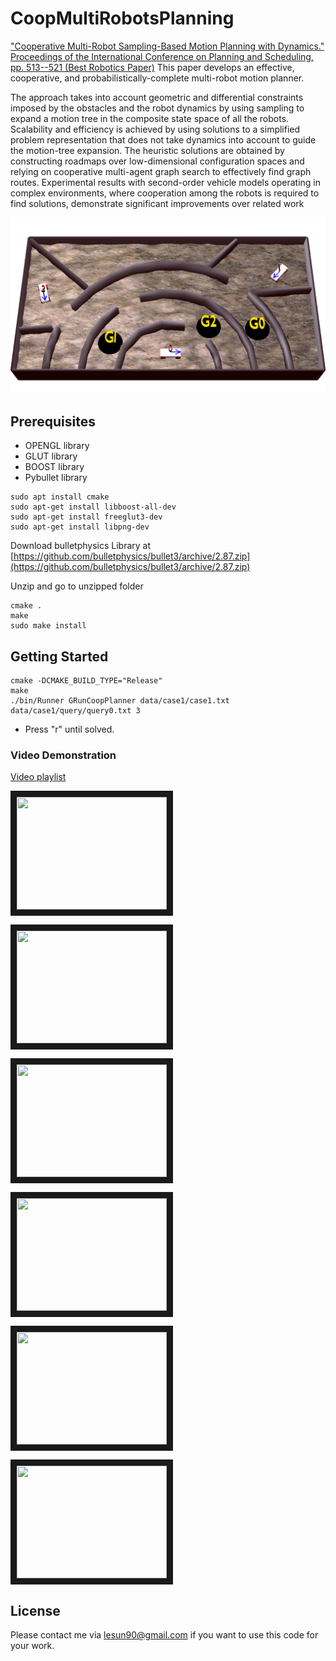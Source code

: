 # CoopMultiRobotsPlanning


["Cooperative Multi-Robot Sampling-Based Motion Planning with Dynamics." Proceedings of the International Conference on Planning and Scheduling, pp. 513--521 (Best Robotics Paper)](http://www.robotmotionplanning.org/papers/PaperICAPS17.pdf)
This paper develops an effective, cooperative, and probabilistically-complete multi-robot motion planner.

The approach takes into account geometric and differential constraints imposed by the obstacles and the robot dynamics by using sampling to expand a motion tree in the composite state space of all the robots. Scalability and efficiency is achieved by using solutions to a simplified problem representation that does not take dynamics into account to guide the motion-tree expansion. The heuristic solutions are obtained by constructing roadmaps over low-dimensional configuration spaces and relying on cooperative multi-agent graph search to effectively find graph routes. Experimental results with second-order vehicle models operating in complex environments, where cooperation among the robots is required to find solutions, demonstrate significant improvements over related work

![webinterface](/ScenePics/case3_bumpy.jpg?raw=true "webinterface")

## Prerequisites
- OPENGL library
- GLUT library
- BOOST library
- Pybullet library

```
sudo apt install cmake
sudo apt-get install libboost-all-dev
sudo apt-get install freeglut3-dev
sudo apt-get install libpng-dev
```


Download bulletphysics Library at [https://github.com/bulletphysics/bullet3/archive/2.87.zip](https://github.com/bulletphysics/bullet3/archive/2.87.zip)

Unzip and go to unzipped folder 
```
cmake .
make
sudo make install
```


## Getting Started
```
cmake -DCMAKE_BUILD_TYPE="Release"
make
./bin/Runner GRunCoopPlanner data/case1/case1.txt data/case1/query/query0.txt 3
```
- Press "r" until solved.

### Video Demonstration

[Video playlist](goo.gl/iuFF4Q)

<a href="http://www.youtube.com/watch?feature=player_embedded&v=ExR0GADeCvk
" target="_blank"><img src="http://img.youtube.com/vi/ExR0GADeCvk/0.jpg" 
alt="" width="240" height="180" border="10" /></a>

<a href="http://www.youtube.com/watch?feature=player_embedded&v=kKqS2OkRLQM
" target="_blank"><img src="http://img.youtube.com/vi/kKqS2OkRLQM/0.jpg" 
alt="" width="240" height="180" border="10" /></a>

<a href="http://www.youtube.com/watch?feature=player_embedded&v=x_AYG531AI
" target="_blank"><img src="http://img.youtube.com/vi/x_AYG531AI/0.jpg" 
alt="" width="240" height="180" border="10" /></a>

<a href="http://www.youtube.com/watch?feature=player_embedded&v=bTrl3N1obVU
" target="_blank"><img src="http://img.youtube.com/vi/bTrl3N1obVU/0.jpg" 
alt="" width="240" height="180" border="10" /></a>

<a href="http://www.youtube.com/watch?feature=player_embedded&v=vzleSt7PRU
" target="_blank"><img src="http://img.youtube.com/vi/vzleSt7PRU/0.jpg" 
alt="" width="240" height="180" border="10" /></a>

<a href="http://www.youtube.com/watch?feature=player_embedded&v=G6mwNYJW07M
" target="_blank"><img src="http://img.youtube.com/vi/G6mwNYJW07M/0.jpg" 
alt="" width="240" height="180" border="10" /></a>

## License

Please contact me via lesun90@gmail.com if you want to use this code for your work.
